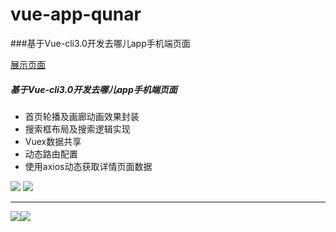 # vue-app-qunar


###基于Vue-cli3.0开发去哪儿app手机端页面

[展示页面](https://oneleven.github.io/vue-app-qunar-display/#/)

##### 基于Vue-cli3.0开发去哪儿app手机端页面
- 首页轮播及画廊动画效果封装
- 搜索框布局及搜索逻辑实现
- Vuex数据共享
- 动态路由配置
- 使用axios动态获取详情页面数据

![](https://ws2.sinaimg.cn/large/006tNc79gy1ft3x58g63eg30ae0ik1kx.gif)        ![](https://ws4.sinaimg.cn/large/006tNc79gy1ft3xewrr22g30ag0ii14h.gif)

------

![](https://ws3.sinaimg.cn/large/006tNc79gy1ft3xlqlfhjg30ag0ik4qq.gif)![](https://ws3.sinaimg.cn/large/006tNc79gy1ft3xz8bzf3g30ae0iikjm.gif)


